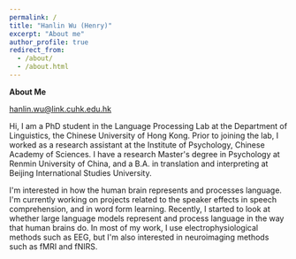 ```yaml
---
permalink: /
title: "Hanlin Wu (Henry)"
excerpt: "About me"
author_profile: true
redirect_from: 
  - /about/
  - /about.html
---
```


**About Me**

hanlin.wu@link.cuhk.edu.hk

Hi, I am a PhD student in the Language Processing Lab at the Department of Linguistics, the Chinese University of Hong Kong. Prior to joining the lab, I worked as a research assistant at the Institute of Psychology, Chinese Academy of Sciences. I have a research Master's degree in Psychology at Renmin University of China, and a B.A. in translation and interpreting at Beijing International Studies University.

I'm interested in how the human brain represents and processes language. I'm currently working on projects related to the speaker effects in speech comprehension, and in word form learning. Recently, I started to look at whether large language models represent and process language in the way that human brains do. In most of my work, I use electrophysiological methods such as EEG, but I'm also interested in neuroimaging methods such as fMRI and fNIRS. 
